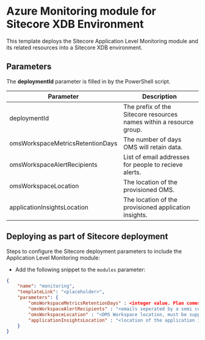 # Azure Monitoring module for Sitecore XDB Environment

This template deploys the Sitecore Application Level Monitoring module and its related resources into a Sitecore XDB environment.

## Parameters

The **deploymentId** parameter is filled in by the PowerShell script.

| Parameter                                 | Description
--------------------------------------------|------------------------------------------------
| deploymentId                              | The prefix of the Sitecore resources names within a resource group.
| omsWorkspaceMetricsRetentionDays          | The number of days OMS will retain data.
| omsWorkspaceAlertRecipients               | List of email addresses for people to recieve alerts. 
| omsWorkspaceLocation                      | The location of the provisioned OMS.
| applicationInsightsLocation               | The location of the provisioned application insights.

## Deploying as part of Sitecore deployment

Steps to configure the Sitecore deployment parameters to include the Application Level Monitoring module:

  * Add the following snippet to the `modules` parameter:

```JSON
{
    "name": "monitoring",
    "templateLink": "<placeholder>",
    "parameters": {
        "omsWorkspaceMetricsRetentionDays" : <integer value. Plan comes with 31 by default>,
		"omsWorkspaceAlertRecipients" : "<emails seperated by a semi colon>",
		"omsWorkspaceLocation" : "<OMS Workspace location, must be supported by Azure>",
		"applicationInsightsLocation" : "<location of the application insight associated with Sitecore>"
    }
}
```
